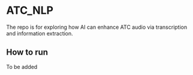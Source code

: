 # ATC_NLP
The repo is for exploring how AI can enhance ATC audio via transcription and information extraction.

## How to run
To be added
